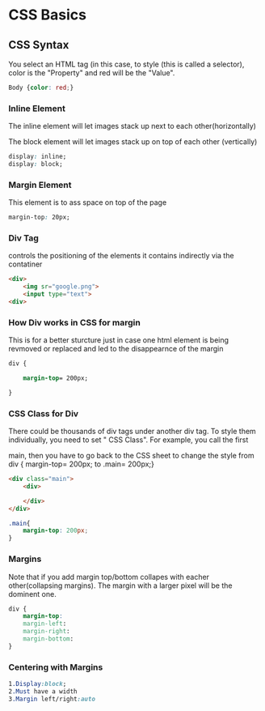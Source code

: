 # CSS Basics

## CSS Syntax

You select an HTML tag (in this case, <body></body>to style (this is called a selector), color is the "Property" and red will be the "Value".

```css
Body {color: red;}
```

### Inline Element

The inline element will let images stack up next to each other(horizontally)

The block element will let images stack up on top of each other (vertically)

```css
display: inline;
display: block;
```

### Margin Element

This element is to ass space on top of the page

```css
margin-top: 20px; 
```

### Div Tag

controls the positioning of the elements it contains indirectly via the contatiner

```html
<div>
    <img sr="google.png">
    <input type="text">
<div>
```

### How Div works in CSS for margin

This is for a better sturcture just in case one html element is being revmoved or replaced  and led to the disappearnce of the margin 

```css
div {

    margin-top= 200px; 

}
```

### CSS Class for Div

There could be thousands of div tags under another div tag. To style them individually, you need to set " CSS Class". For example, you call the first <div> main, then you have to go back to the CSS sheet to change the style from div { margin-top= 200px; to .main= 200px;}

```html
<div class="main">
    <div>

    </div>
</div>
```

```css
.main{
    margin-top: 200px;
}
```

### Margins

Note that if you add margin top/bottom collapes with eacher other(collapsing margins). The margin with a larger pixel will be the dominent one. 

```css
div {
    margin-top:
    margin-left:
    margin-right:
    margin-bottom:
}
```

### Centering with Margins

```css
1.Display:block;
2.Must have a width
3.Margin left/right:auto
```
